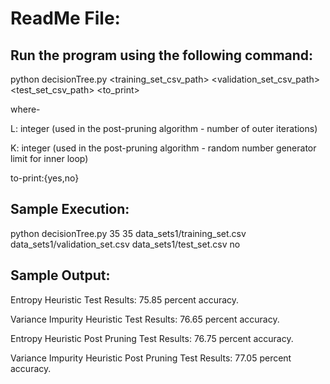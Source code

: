# **ReadMe File:**

## Run the program using the following command:

python decisionTree.py <L> <K> <training_set_csv_path> <validation_set_csv_path> <test_set_csv_path> <to_print>

where-

L: integer (used in the post-pruning algorithm - number of outer iterations)

K: integer (used in the post-pruning algorithm - random number generator limit for inner loop)

to-print:{yes,no}

## Sample Execution:

python decisionTree.py 35 35 data_sets1/training_set.csv data_sets1/validation_set.csv data_sets1/test_set.csv no

## Sample Output:

Entropy Heuristic Test Results: 75.85 percent accuracy.

Variance Impurity Heuristic Test Results: 76.65 percent accuracy.

Entropy Heuristic Post Pruning Test Results: 76.75 percent accuracy.

Variance Impurity Heuristic Post Pruning Test Results: 77.05 percent accuracy.
